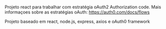Projeto react para trabalhar com estratégia oAuth2 Authorization code. Mais informaçoes sobre as estratégias oAuth: https://auth0.com/docs/flows

Projeto baseado em react, node.js, express, axios e oAuth0 framework
